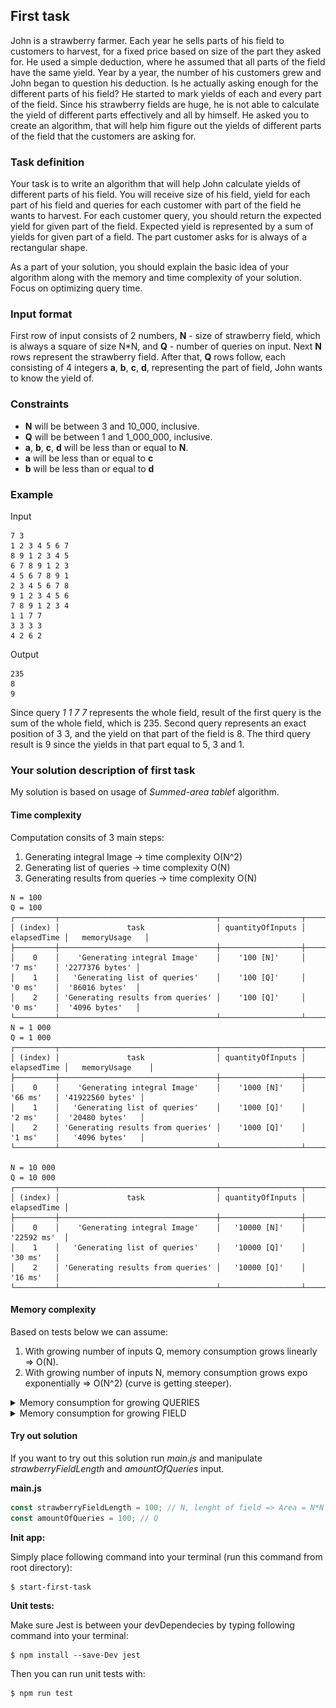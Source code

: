 ## First task

John is a strawberry farmer. Each year he sells parts of his field
to customers to harvest, for a fixed price based on size of the part they asked for.
He used a simple deduction, where he assumed that all parts of the field
have the same yield. Year by a year, the number of his customers grew and John
began to question his deduction. Is he actually asking enough for the different
parts of his field? He started to mark yields of each and every part of the field.
Since his strawberry fields are huge, he is not able to calculate the yield
of different parts effectively and all by himself. He asked you to create an algorithm,
that will help him figure out the yields of different parts of the field that
the customers are asking for.

### Task definition

Your task is to write an algorithm that will help John calculate
yields of different parts of his field. You will receive size of his field,
yield for each part of his field and queries for each customer with part of the field
he wants to harvest. For each customer query, you should return the expected
yield for given part of the field. Expected yield is represented by a sum of
yields for given part of a field. The part customer asks for is always of
a rectangular shape.

As a part of your solution, you should explain the basic idea of your algorithm
along with the memory and time complexity of your solution. Focus on optimizing
query time.

### Input format

First row of input consists of 2 numbers, **N** - size of strawberry field,
which is always a square of size N*N,
and **Q** - number of queries on input.
Next **N** rows represent the strawberry field.
After that, **Q** rows follow, each consisting of 4 integers
**a**, **b**, **c**, **d**, representing the part of field,
John wants to know the yield of.

### Constraints

- **N** will be between 3 and 10_000, inclusive.
- **Q** will be between 1 and 1_000_000, inclusive.
- **a**, **b**, **c**, **d** will be less than or equal to **N**.
- **a** will be less than or equal to **c**
- **b** will be less than or equal to **d**

### Example

Input

```text
7 3
1 2 3 4 5 6 7
8 9 1 2 3 4 5
6 7 8 9 1 2 3
4 5 6 7 8 9 1
2 3 4 5 6 7 8
9 1 2 3 4 5 6
7 8 9 1 2 3 4
1 1 7 7
3 3 3 3
4 2 6 2
```

Output

```text
235
8
9
```

Since query _1 1 7 7_ represents the whole field,
result of the first query is the sum of the whole field, which is 235.
Second query represents an exact position of 3 3, and the yield on
that part of the field is 8.
The third query result is 9 since the yields in that part equal to 5, 3 and 1.

### Your solution description of first task

My solution is based on usage of *Summed-area table*f algorithm.

#### Time complexity

Computation consits of 3 main steps:
1. Generating integral Image -> time complexity O(N^2)
2. Generating list of queries -> time complexity O(N)
3. Generating results from queries -> time complexity O(N)
```text
N = 100
Q = 100
┌─────────┬───────────────────────────────────┬──────────────────┬─────────────┬─────────────────┐
│ (index) │               task                │ quantityOfInputs │ elapsedTime │   memoryUsage   │
├─────────┼───────────────────────────────────┼──────────────────┼─────────────┼─────────────────┤
│    0    │    'Generating integral Image'    │    '100 [N]'     │   '7 ms'    │ '2277376 bytes' │
│    1    │   'Generating list of queries'    │    '100 [Q]'     │   '0 ms'    │  '86016 bytes'  │
│    2    │ 'Generating results from queries' │    '100 [Q]'     │   '0 ms'    │  '4096 bytes'   │
└─────────┴───────────────────────────────────┴──────────────────┴─────────────┴─────────────────┘
N = 1 000
Q = 1 000
┌─────────┬───────────────────────────────────┬──────────────────┬─────────────┬──────────────────┐
│ (index) │               task                │ quantityOfInputs │ elapsedTime │   memoryUsage    │
├─────────┼───────────────────────────────────┼──────────────────┼─────────────┼──────────────────┤
│    0    │    'Generating integral Image'    │    '1000 [N]'    │   '66 ms'   │ '41922560 bytes' │
│    1    │   'Generating list of queries'    │    '1000 [Q]'    │   '2 ms'    │  '20480 bytes'   │
│    2    │ 'Generating results from queries' │    '1000 [Q]'    │   '1 ms'    │   '4096 bytes'   │
└─────────┴───────────────────────────────────┴──────────────────┴─────────────┴──────────────────┘

N = 10 000
Q = 10 000
┌─────────┬───────────────────────────────────┬──────────────────┬─────────────┐
│ (index) │               task                │ quantityOfInputs │ elapsedTime │
├─────────┼───────────────────────────────────┼──────────────────┼─────────────┤
│    0    │    'Generating integral Image'    │   '10000 [N]'    │ '22592 ms'  │
│    1    │   'Generating list of queries'    │   '10000 [Q]'    │   '30 ms'   │
│    2    │ 'Generating results from queries' │   '10000 [Q]'    │   '16 ms'   │
└─────────┴───────────────────────────────────┴──────────────────┴─────────────┘
```
#### Memory complexity

Based on tests below we can assume:

1. With growing number of inputs Q, memory consumption grows linearly => O(N).
2. With growing number of inputs N, memory consumption grows expo exponentially => O(N^2) (curve is getting steeper).

<details><summary>Memory consumption for growing QUERIES</summary>

```text
N = 10
Q = 1
┌─────────┬────────────────┬─────────────┐
│ (index) │    whatUsed    │  usageInMb  │
├─────────┼────────────────┼─────────────┤
│    0    │     'rss'      │ '20.29 MB.' │
│    1    │  'heapTotal'   │  '4.2 MB.'  │
│    2    │   'heapUsed'   │ '3.61 MB.'  │
│    3    │   'external'   │ '0.37 MB.'  │
│    4    │ 'arrayBuffers' │ '0.01 MB.'  │
└─────────┴────────────────┴─────────────┘
N = 10
Q = 1 000 // + ­­ 1 MB
┌─────────┬────────────────┬────────────┐
│ (index) │    whatUsed    │ usageInMb  │
├─────────┼────────────────┼────────────┤
│    0    │     'rss'      │ '21.4 MB.' │
│    1    │  'heapTotal'   │ '5.2 MB.'  │
│    2    │   'heapUsed'   │ '3.65 MB.' │
│    3    │   'external'   │ '0.37 MB.' │
│    4    │ 'arrayBuffers' │ '0.01 MB.' │
└─────────┴────────────────┴────────────┘
N = 10
Q = 100 000 // +  27 MB
┌─────────┬────────────────┬─────────────┐
│ (index) │    whatUsed    │  usageInMb  │
├─────────┼────────────────┼─────────────┤
│    0    │     'rss'      │ '47.32 MB.' │
│    1    │  'heapTotal'   │ '46.63 MB.' │
│    2    │   'heapUsed'   │ '15.64 MB.' │
│    3    │   'external'   │ '0.37 MB.'  │
│    4    │ 'arrayBuffers' │ '0.01 MB.'  │
└─────────┴────────────────┴─────────────┘
N = 10
Q = 1 000 000 // +  148 MB
┌─────────┬────────────────┬──────────────┐
│ (index) │    whatUsed    │  usageInMb   │
├─────────┼────────────────┼──────────────┤
│    0    │     'rss'      │ '168.93 MB.' │
│    1    │  'heapTotal'   │ '151.07 MB.' │
│    2    │   'heapUsed'   │ '116.76 MB.' │
│    3    │   'external'   │  '0.37 MB.'  │
│    4    │ 'arrayBuffers' │  '0.01 MB.'  │
└─────────┴────────────────┴──────────────┘
```

<p align="center">
  <img src="graphs/MemoryConsumptionGrowingQ.png" />
</p>

</details>

<details><summary>Memory consumption for growing FIELD</summary>

```text
N = 3
Q = 10
┌─────────┬────────────────┬────────────┐
│ (index) │    whatUsed    │ usageInMb  │
├─────────┼────────────────┼────────────┤
│    0    │     'rss'      │ '20.2 MB.' │
│    1    │  'heapTotal'   │ '4.2 MB.'  │
│    2    │   'heapUsed'   │ '3.61 MB.' │
│    3    │   'external'   │ '0.37 MB.' │
│    4    │ 'arrayBuffers' │ '0.01 MB.' │
└─────────┴────────────────┴────────────┘
N = 10 // + 0.05 MB
Q = 10
┌─────────┬────────────────┬─────────────┐
│ (index) │    whatUsed    │  usageInMb  │
├─────────┼────────────────┼─────────────┤
│    0    │     'rss'      │ '20.25 MB.' │
│    1    │  'heapTotal'   │  '4.2 MB.'  │
│    2    │   'heapUsed'   │ '3.61 MB.'  │
│    3    │   'external'   │ '0.37 MB.'  │
│    4    │ 'arrayBuffers' │ '0.01 MB.'  │
└─────────┴────────────────┴─────────────┘
N = 1 000 // + ­­ 38 MB
Q = 10 
┌─────────┬────────────────┬─────────────┐
│ (index) │    whatUsed    │  usageInMb  │
├─────────┼────────────────┼─────────────┤
│    0    │     'rss'      │ '58.08 MB.' │
│    1    │  'heapTotal'   │ '57.33 MB.' │
│    2    │   'heapUsed'   │ '26.36 MB.' │
│    3    │   'external'   │ '0.37 MB.'  │
│    4    │ 'arrayBuffers' │ '0.01 MB.'  │
└─────────┴────────────────┴─────────────┘
N = 5 000 // + ­­ 614 MB
Q = 10 
┌─────────┬────────────────┬──────────────┐
│ (index) │    whatUsed    │  usageInMb   │
├─────────┼────────────────┼──────────────┤
│    0    │     'rss'      │ '634.71 MB.' │
│    1    │  'heapTotal'   │ '642.69 MB.' │
│    2    │   'heapUsed'   │ '575.88 MB.' │
│    3    │   'external'   │  '0.37 MB.'  │
│    4    │ 'arrayBuffers' │  '0.01 MB.'  │
└─────────┴────────────────┴──────────────┘
N = 10 000 // + ­­ 2363 MB
Q = 10 
┌─────────┬────────────────┬───────────────┐
│ (index) │    whatUsed    │   usageInMb   │
├─────────┼────────────────┼───────────────┤
│    0    │     'rss'      │ '2383.86 MB.' │
│    1    │  'heapTotal'   │ '2462.64 MB.' │
│    2    │   'heapUsed'   │ '2293.44 MB.' │
│    3    │   'external'   │  '0.37 MB.'   │
│    4    │ 'arrayBuffers' │  '0.01 MB.'   │
└─────────┴────────────────┴───────────────┘
```

<p align="center">
  <img src="graphs/MemoryConsumptionGrowingN.png" />
</p>

</details>

#### Try out solution

If you want to try out this solution run *main.js* and manipulate *strawberryFieldLength* and *amountOfQueries* input.

**main.js**

```javascript
const strawberryFieldLength = 100; // N, lenght of field => Area = N*N
const amountOfQueries = 100; // Q
```

**Init app:**

Simply place following command into your terminal (run this command from root directory):

```text
$ start-first-task
```

**Unit tests:**

Make sure Jest is between your devDependecies by typing following command into your terminal:

```text
$ npm install --save-Dev jest
```

Then you can run unit tests with:

```text
$ npm run test
```

